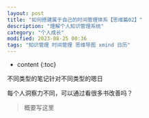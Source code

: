```yaml
---
layout: post
title: "如何搭建属于自己的时间管理体系【思维篇02】"
description: "理解个人知识管理系统"
category: "个人成长"
modified: 2023-08-25 00:36
tags: "知识管理 时间管理 思维导图 xmind 日历"
---
```

* content
{:toc}

不同类型的笔记针对不同类型的嗯日

每个人洞察力不同，可以通过看很多书改善吗？



> 概要写这里
<!-- more -->
